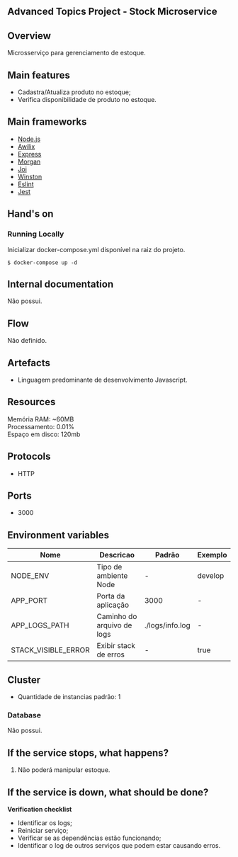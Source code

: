 ## **Advanced Topics Project - Stock Microservice**

## Overview

Microsserviço para gerenciamento de estoque.

## Main features

-   Cadastra/Atualiza produto no estoque;
-   Verifica disponibilidade de produto no estoque.

## Main frameworks

-   [Node.js](https://github.com/nodejs/node)
-   [Awilix](https://github.com/jeffijoe/awilix)
-   [Express](https://github.com/expressjs/express)
-   [Morgan](https://github.com/expressjs/morgan)
-   [Joi](https://github.com/sideway/joi)
-   [Winston](https://github.com/winstonjs/winston)
-   [Eslint](https://github.com/eslint/eslint)
-   [Jest](https://github.com/facebook/jest)

## Hand's on

### Running Locally

Inicializar docker-compose.yml disponível na raiz do projeto.

```shell
$ docker-compose up -d
```

## Internal documentation

Não possui.

## Flow

Não definido.

## Artefacts

-   Linguagem predominante de desenvolvimento Javascript.

## Resources

Memória RAM: ~60MB\
Processamento: 0.01%\
Espaço em disco: 120mb

## Protocols

-   HTTP

## Ports

-   3000

## Environment variables

| Nome                | Descricao                  | Padrão          | Exemplo |
| ------------------- | -------------------------- | --------------- | ------- |
| NODE_ENV            | Tipo de ambiente Node      | -               | develop |
| APP_PORT            | Porta da aplicação         | 3000            | -       |
| APP_LOGS_PATH       | Caminho do arquivo de logs | ./logs/info.log | -       |
| STACK_VISIBLE_ERROR | Exibir stack de erros      | -               | true    |

## Cluster

-   Quantidade de instancias padrão: 1

### Database

Não possui.

## If the service stops, what happens?

1. Não poderá manipular estoque.

## If the service is down, what should be done?

**Verification checklist**

-   Identificar os logs;
-   Reiniciar serviço;
-   Verificar se as dependências estão funcionando;
-   Identificar o log de outros serviços que podem estar causando erros.
